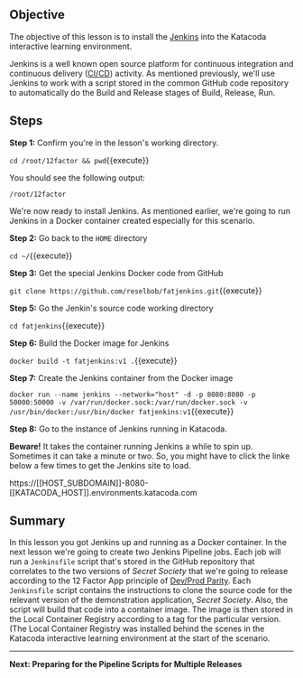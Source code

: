 ## Objective
The objective of this lesson is to install the [Jenkins](https://www.jenkins.io/) into the Katacoda interactive learning environment.

Jenkins is a well known open source platform for continuous integration and continuous delivery ([CI/CD](https://en.wikipedia.org/wiki/CI/CD)) activity. As mentioned previously, we'll use Jenkins to work with a script stored in the common GitHub code repository to automatically do the Build and Release stages of Build, Release, Run.

## Steps

**Step 1:** Confirm you're in the lesson's working directory.

`cd /root/12factor && pwd`{{execute}}

You should see the following output:

`/root/12factor`

We're now ready to install Jenkins. As mentioned earlier, we're going to run Jenkins in a Docker container created especially for this scenario.

**Step 2:** Go back to the `HOME` directory

`cd ~/`{{execute}}

**Step 3:** Get the special Jenkins Docker code from GitHub

`git clone https://github.com/reselbob/fatjenkins.git`{{execute}}

**Step 5:** Go the Jenkin's source code working directory

`cd fatjenkins`{{execute}}

**Step 6:** Build the Docker image for Jenkins

`docker build -t fatjenkins:v1 .`{{execute}}

**Step 7:** Create the Jenkins container from the Docker image

`docker run --name jenkins --network="host" -d -p 8080:8080 -p 50000:50000 -v /var/run/docker.sock:/var/run/docker.sock -v /usr/bin/docker:/usr/bin/docker fatjenkins:v1`{{execute}}

**Step 8:**  Go to the instance of Jenkins running in Katacoda.

**Beware!** It takes the container running Jenkins a while to spin up. Sometimes it can take a minute or two. So,  you might have to click the linke below a few times to get the Jenkins site to load.

https://[[HOST_SUBDOMAIN]]-8080-[[KATACODA_HOST]].environments.katacoda.com

## Summary

In this lesson you got Jenkins up and running as a Docker container. In the next lesson we're going to create two Jenkins Pipeline jobs. Each job will run a `Jenkinsfile` script that's stored in the GitHub repository that correlates to the two versions of *Secret Society* that we're going to release according to the 12 Factor App principle of [Dev/Prod Parity](https://12factor.net/dev-prod-parity). Each `Jenkinsfile` script contains the instructions to clone the source code for the relevant version of the demonstration application, *Secret Society*. Also, the script will build that code into a container image. The image is then stored in the Local Container Registry according to a tag for the particular version. (The Local Container Registry was installed behind the scenes in the Katacoda interactive learning environment at the start of the scenario.

----


**Next: Preparing for the Pipeline Scripts for Multiple Releases**